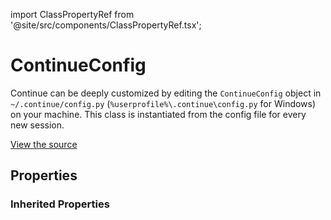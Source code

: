 import ClassPropertyRef from '@site/src/components/ClassPropertyRef.tsx';

# ContinueConfig

Continue can be deeply customized by editing the `ContinueConfig` object in `~/.continue/config.py` (`%userprofile%\.continue\config.py` for Windows) on your machine. This class is instantiated from the config file for every new session.

[View the source](https://github.com/continuedev/continue/tree/main/continuedev/src/continuedev/core/config.py)

## Properties

<ClassPropertyRef name='steps_on_startup' details='{&quot;title&quot;: &quot;Steps On Startup&quot;, &quot;description&quot;: &quot;Steps that will be automatically run at the beginning of a new session&quot;, &quot;default&quot;: [], &quot;type&quot;: &quot;array&quot;, &quot;items&quot;: {&quot;$ref&quot;: &quot;#/definitions/Step&quot;}}' required={false} default="[]"/><ClassPropertyRef name='disallowed_steps' details='{&quot;title&quot;: &quot;Disallowed Steps&quot;, &quot;description&quot;: &quot;Steps that are not allowed to be run, and will be skipped if attempted&quot;, &quot;default&quot;: [], &quot;type&quot;: &quot;array&quot;, &quot;items&quot;: {&quot;type&quot;: &quot;string&quot;}}' required={false} default="[]"/><ClassPropertyRef name='allow_anonymous_telemetry' details='{&quot;title&quot;: &quot;Allow Anonymous Telemetry&quot;, &quot;description&quot;: &quot;If this field is set to True, we will collect anonymous telemetry as described in the documentation page on telemetry. If set to False, we will not collect any data.&quot;, &quot;default&quot;: true, &quot;type&quot;: &quot;boolean&quot;}' required={false} default="True"/><ClassPropertyRef name='models' details='{&quot;title&quot;: &quot;Models&quot;, &quot;description&quot;: &quot;Configuration for the models used by Continue. Read more about how to configure models in the documentation.&quot;, &quot;default&quot;: {&quot;default&quot;: {&quot;title&quot;: null, &quot;system_message&quot;: null, &quot;context_length&quot;: 2048, &quot;model&quot;: &quot;gpt-4&quot;, &quot;timeout&quot;: 300, &quot;prompt_templates&quot;: {}, &quot;api_key&quot;: null, &quot;llm&quot;: null, &quot;class_name&quot;: &quot;MaybeProxyOpenAI&quot;}, &quot;small&quot;: null, &quot;medium&quot;: {&quot;title&quot;: null, &quot;system_message&quot;: null, &quot;context_length&quot;: 2048, &quot;model&quot;: &quot;gpt-3.5-turbo&quot;, &quot;timeout&quot;: 300, &quot;prompt_templates&quot;: {}, &quot;api_key&quot;: null, &quot;llm&quot;: null, &quot;class_name&quot;: &quot;MaybeProxyOpenAI&quot;}, &quot;large&quot;: null, &quot;edit&quot;: null, &quot;chat&quot;: null, &quot;unused&quot;: []}, &quot;allOf&quot;: [{&quot;$ref&quot;: &quot;#/definitions/Models&quot;}]}' required={false} default="{&#x27;default&#x27;: {&#x27;title&#x27;: None, &#x27;system_message&#x27;: None, &#x27;context_length&#x27;: 2048, &#x27;model&#x27;: &#x27;gpt-4&#x27;, &#x27;timeout&#x27;: 300, &#x27;prompt_templates&#x27;: {}, &#x27;api_key&#x27;: None, &#x27;llm&#x27;: None, &#x27;class_name&#x27;: &#x27;MaybeProxyOpenAI&#x27;}, &#x27;small&#x27;: None, &#x27;medium&#x27;: {&#x27;title&#x27;: None, &#x27;system_message&#x27;: None, &#x27;context_length&#x27;: 2048, &#x27;model&#x27;: &#x27;gpt-3.5-turbo&#x27;, &#x27;timeout&#x27;: 300, &#x27;prompt_templates&#x27;: {}, &#x27;api_key&#x27;: None, &#x27;llm&#x27;: None, &#x27;class_name&#x27;: &#x27;MaybeProxyOpenAI&#x27;}, &#x27;large&#x27;: None, &#x27;edit&#x27;: None, &#x27;chat&#x27;: None, &#x27;unused&#x27;: []}"/><ClassPropertyRef name='temperature' details='{&quot;title&quot;: &quot;Temperature&quot;, &quot;description&quot;: &quot;The temperature parameter for sampling from the LLM. Higher temperatures will result in more random output, while lower temperatures will result in more predictable output. This value ranges from 0 to 1.&quot;, &quot;default&quot;: 0.5, &quot;type&quot;: &quot;number&quot;}' required={false} default="0.5"/><ClassPropertyRef name='custom_commands' details='{&quot;title&quot;: &quot;Custom Commands&quot;, &quot;description&quot;: &quot;An array of custom commands that allow you to reuse prompts. Each has name, description, and prompt properties. When you enter /&lt;name&gt; in the text input, it will act as a shortcut to the prompt.&quot;, &quot;default&quot;: [{&quot;name&quot;: &quot;test&quot;, &quot;prompt&quot;: &quot;Write a comprehensive set of unit tests for the selected code. It should setup, run tests that check for correctness including important edge cases, and teardown. Ensure that the tests are complete and sophisticated. Give the tests just as chat output, don&#x27;t edit any file.&quot;, &quot;description&quot;: &quot;This is an example custom command. Use /config to edit it and create more&quot;}], &quot;type&quot;: &quot;array&quot;, &quot;items&quot;: {&quot;$ref&quot;: &quot;#/definitions/CustomCommand&quot;}}' required={false} default="[{&#x27;name&#x27;: &#x27;test&#x27;, &#x27;prompt&#x27;: &quot;Write a comprehensive set of unit tests for the selected code. It should setup, run tests that check for correctness including important edge cases, and teardown. Ensure that the tests are complete and sophisticated. Give the tests just as chat output, don&#x27;t edit any file.&quot;, &#x27;description&#x27;: &#x27;This is an example custom command. Use /config to edit it and create more&#x27;}]"/><ClassPropertyRef name='slash_commands' details='{&quot;title&quot;: &quot;Slash Commands&quot;, &quot;description&quot;: &quot;An array of slash commands that let you map custom Steps to a shortcut.&quot;, &quot;default&quot;: [], &quot;type&quot;: &quot;array&quot;, &quot;items&quot;: {&quot;$ref&quot;: &quot;#/definitions/SlashCommand&quot;}}' required={false} default="[]"/><ClassPropertyRef name='on_traceback' details='{&quot;title&quot;: &quot;On Traceback&quot;, &quot;description&quot;: &quot;The step that will be run when a traceback is detected (when you use the shortcut cmd+shift+R)&quot;, &quot;allOf&quot;: [{&quot;$ref&quot;: &quot;#/definitions/Step&quot;}]}' required={false} default=""/><ClassPropertyRef name='system_message' details='{&quot;title&quot;: &quot;System Message&quot;, &quot;description&quot;: &quot;A system message that will always be followed by the LLM&quot;, &quot;type&quot;: &quot;string&quot;}' required={false} default=""/><ClassPropertyRef name='policy_override' details='{&quot;title&quot;: &quot;Policy Override&quot;, &quot;description&quot;: &quot;A Policy object that can be used to override the default behavior of Continue, for example in order to build custom agents that take multiple steps at a time.&quot;, &quot;allOf&quot;: [{&quot;$ref&quot;: &quot;#/definitions/Policy&quot;}]}' required={false} default=""/><ClassPropertyRef name='context_providers' details='{&quot;title&quot;: &quot;Context Providers&quot;, &quot;description&quot;: &quot;A list of ContextProvider objects that can be used to provide context to the LLM by typing &#x27;@&#x27;. Read more about ContextProviders in the documentation.&quot;, &quot;default&quot;: [], &quot;type&quot;: &quot;array&quot;, &quot;items&quot;: {&quot;$ref&quot;: &quot;#/definitions/ContextProvider&quot;}}' required={false} default="[]"/><ClassPropertyRef name='user_token' details='{&quot;title&quot;: &quot;User Token&quot;, &quot;description&quot;: &quot;An optional token to identify the user.&quot;, &quot;type&quot;: &quot;string&quot;}' required={false} default=""/><ClassPropertyRef name='data_server_url' details='{&quot;title&quot;: &quot;Data Server Url&quot;, &quot;description&quot;: &quot;The URL of the server where development data is sent. No data is sent unless a valid user token is provided.&quot;, &quot;default&quot;: &quot;https://us-west1-autodebug.cloudfunctions.net&quot;, &quot;type&quot;: &quot;string&quot;}' required={false} default="https://us-west1-autodebug.cloudfunctions.net"/><ClassPropertyRef name='disable_summaries' details='{&quot;title&quot;: &quot;Disable Summaries&quot;, &quot;description&quot;: &quot;If set to `True`, Continue will not generate summaries for each Step. This can be useful if you want to save on compute.&quot;, &quot;default&quot;: false, &quot;type&quot;: &quot;boolean&quot;}' required={false} default="False"/>

### Inherited Properties

